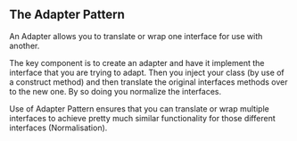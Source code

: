 <h2>The Adapter Pattern</h2>
<p>An Adapter allows you to translate or wrap one interface for use with another.</p>
<p>The key component is to create an adapter and have it implement the interface that you are trying to adapt. 
Then you inject your class (by use of a construct method) and then translate the original interfaces methods over to the new one.
By so doing you normalize the interfaces.</p>

Use of Adapter Pattern ensures that you can translate or wrap multiple interfaces to achieve pretty much similar functionality for those different interfaces (Normalisation).
